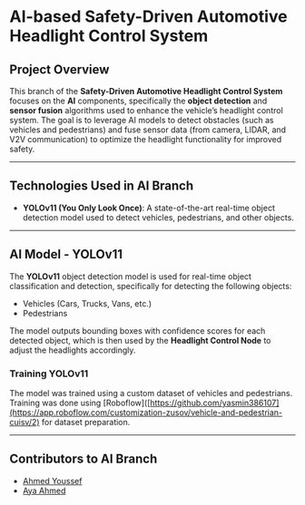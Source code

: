 # **AI-based Safety-Driven Automotive Headlight Control System**

## **Project Overview**
This branch of the **Safety-Driven Automotive Headlight Control System** focuses on the **AI** components, specifically the **object detection** and **sensor fusion** algorithms used to enhance the vehicle’s headlight control system. The goal is to leverage AI models to detect obstacles (such as vehicles and pedestrians) and fuse sensor data (from camera, LIDAR, and V2V communication) to optimize the headlight functionality for improved safety.

---

## **Technologies Used in AI Branch**
- **YOLOv11 (You Only Look Once)**: A state-of-the-art real-time object detection model used to detect vehicles, pedestrians, and other objects.

---

## **AI Model - YOLOv11**
The **YOLOv11** object detection model is used for real-time object classification and detection, specifically for detecting the following objects:
- Vehicles (Cars, Trucks, Vans, etc.)
- Pedestrians

The model outputs bounding boxes with confidence scores for each detected object, which is then used by the **Headlight Control Node** to adjust the headlights accordingly.

### **Training YOLOv11**
The model was trained using a custom dataset of vehicles and pedestrians. Training was done using [Roboflow]([https://github.com/yasmin386107](https://app.roboflow.com/customization-zusov/vehicle-and-pedestrian-cuisv/2)
 for dataset preparation.

---

## **Contributors to AI Branch**
- [Ahmed Youssef](https://github.com/ahmedyoussef11)
- [Aya Ahmed](https://github.com/ayaahmed31)
